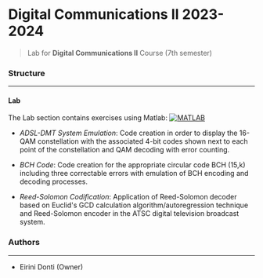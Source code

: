 # Digital Communications II 2023-2024
> Lab for **Digital Communications II** Course (7th semester)

### Structure
---
#### Lab

The Lab section contains exercises using Matlab: [![MATLAB](https://img.shields.io/badge/-MATLAB-%230076A8?logo=mathworks&logoColor=white)](https://www.mathworks.com/products/matlab.html)

- _ADSL-DMT System Emulation_: Code creation in order to display the 16-QAM constellation with the associated 4-bit codes shown next to each point of the constellation and QAM decoding with error counting.

- _BCH Code_: Code creation for the appropriate circular code BCH (15,k) including three correctable errors with emulation of BCH encoding and decoding processes.
  
- _Reed-Solomon Codification_: Application of Reed-Solomon decoder based on Euclid's GCD calculation algorithm/autoregression technique and Reed-Solomon encoder in the ATSC digital television broadcast system.

### Authors
---

- Eirini Donti (Owner)

<!-- ### License
--- -->

